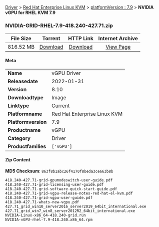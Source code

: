 
[Driver](/README.md)  >  [Red Hat Enterprise Linux KVM](/index/Driver/Red_Hat_Enterprise_Linux_KVM.md)  >  [platformVersion : 7.9](/index/Driver/Red_Hat_Enterprise_Linux_KVM/7.9.md)  >  **NVIDIA vGPU for RHEL KVM 7.9**


### NVIDIA-GRID-RHEL-7.9-418.240-427.71.zip

| **File Size** | **Torrent**  | **HTTP Link** | **Internet Archive** |
|:-------------:|:------------:|:-------------:|:--------------------:|
| 816.52 MB |  [Download](https://archive.org/download/nvgpu_NVIDIA-GRID-RHEL-7.9-418.240-427.71.zip_2gjwubqm/nvgpu_NVIDIA-GRID-RHEL-7.9-418.240-427.71.zip_2gjwubqm_archive.torrent)       | [Download](https://archive.org/compress/nvgpu_NVIDIA-GRID-RHEL-7.9-418.240-427.71.zip_2gjwubqm) | [View Page](https://archive.org/details/nvgpu_NVIDIA-GRID-RHEL-7.9-418.240-427.71.zip_2gjwubqm)       |

#### Meta

<table>
<tr><td><strong>Name</strong></td><td>vGPU Driver</td></tr>
<tr><td><strong>Releasedate</strong></td><td>2022-01-31</td></tr>
<tr><td><strong>Version</strong></td><td>8.10</td></tr>
<tr><td><strong>Downloadtype</strong></td><td>Image</td></tr>
<tr><td><strong>Linktype</strong></td><td>Current</td></tr>
<tr><td><strong>Platformname</strong></td><td>Red Hat Enterprise Linux KVM</td></tr>
<tr><td><strong>Platformversion</strong></td><td>7.9</td></tr>
<tr><td><strong>Productname</strong></td><td>vGPU</td></tr>
<tr><td><strong>Category</strong></td><td>Driver</td></tr>
<tr><td><strong>Productfamilies</strong></td><td><code>['vGPU']</code></td></tr>
</table>

#### Zip Content

**MD5 Checksum**: `863f8b1abc26f4170f8beda3ce663b8b`

```text
418.240-427.71-grid-gpumodeswitch-user-guide.pdf
418.240-427.71-grid-licensing-user-guide.pdf
418.240-427.71-grid-software-quick-start-guide.pdf
418.240-427.71-grid-vgpu-release-notes-red-hat-el-kvm.pdf
418.240-427.71-grid-vgpu-user-guide.pdf
418.240-427.71-whats-new-vgpu.pdf
427.71_grid_win10_server2016_server2019_64bit_international.exe
427.71_grid_win7_win8_server2012R2_64bit_international.exe
NVIDIA-Linux-x86_64-418.240-grid.run
NVIDIA-vGPU-rhel-7.9-418.240.x86_64.rpm
```
